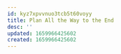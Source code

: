 ```yaml
---
id: kyz7xpvvnuo3tcb5t60voyy
title: Plan All the Way to the End
desc: ''
updated: 1659966425602
created: 1659966425602
---
```


